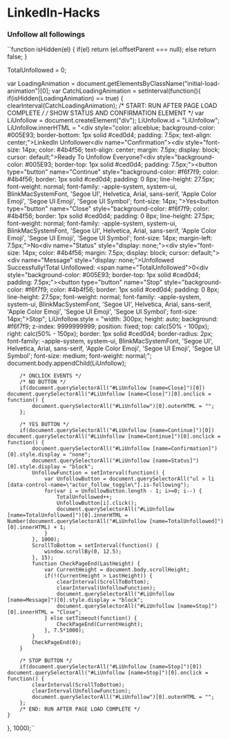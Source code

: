 # LinkedIn-Hacks

### Unfollow all followings

``function isHidden(el) {
	if(el) return (el.offsetParent === null);
	else return false;
}

TotalUnfollowed = 0;

var LoadingAnimation = document.getElementsByClassName("initial-load-animation")[0];
var CatchLoadingAnimation = setInterval(function(){
	if(isHidden(LoadingAnimation) == true) {
		clearInterval(CatchLoadingAnimation);
		/* START: RUN AFTER PAGE LOAD COMPLETE */
		/* SHOW STATUS AND CONFIRMATION ELEMENT */
		var LiUnfollow = document.createElement("div");
			LiUnfollow.id = "LiUnfollow";
			LiUnfollow.innerHTML = "<div style=\"color: aliceblue; background-color: #005E93; border-bottom: 1px solid #ced0d4; padding: 7.5px; text-align: center;\">LinkedIn Unfollower</div><div name=\"Confirmation\"><div style=\"font-size: 14px; color: #4b4f56; text-align: center; margin: 7.5px; display: block; cursor: default;\">Ready To Unfollow Everyone?</div><div style=\"background-color: #005E93; border-top: 1px solid #ced0d4; padding: 7.5px;\"><button type=\"button\" name=\"Continue\" style=\"background-color: #f6f7f9; color: #4b4f56; border: 1px solid #ced0d4; padding: 0 8px; line-height: 27.5px; font-weight: normal; font-family: -apple-system, system-ui, BlinkMacSystemFont, 'Segoe UI', Helvetica, Arial, sans-serif, 'Apple Color Emoji', 'Segoe UI Emoji', 'Segoe UI Symbol'; font-size: 14px; \">Yes</button><button type=\"button\" name=\"Close\" style=\"background-color: #f6f7f9; color: #4b4f56; border: 1px solid #ced0d4; padding: 0 8px; line-height: 27.5px; font-weight: normal; font-family: -apple-system, system-ui, BlinkMacSystemFont, 'Segoe UI', Helvetica, Arial, sans-serif, 'Apple Color Emoji', 'Segoe UI Emoji', 'Segoe UI Symbol'; font-size: 14px; margin-left: 7.5px;\">No</button></div></div><div name=\"Status\" style=\"display: none;\"><div style=\"font-size: 14px; color: #4b4f56; margin: 7.5px; display: block; cursor: default;\"><div name=\"Message\" style=\"display: none;\">Unfollowed Successfully!</div>Total Unfollowed: <span name=\"TotalUnfollowed\">0</span></div><div style=\"background-color: #005E93; border-top: 1px solid #ced0d4; padding: 7.5px;\"><button type=\"button\" name=\"Stop\" style=\"background-color: #f6f7f9; color: #4b4f56; border: 1px solid #ced0d4; padding: 0 8px; line-height: 27.5px; font-weight: normal; font-family: -apple-system, system-ui, BlinkMacSystemFont, 'Segoe UI', Helvetica, Arial, sans-serif, 'Apple Color Emoji', 'Segoe UI Emoji', 'Segoe UI Symbol'; font-size: 14px;\">Stop</button></div></div>";
			LiUnfollow.style = "width: 300px; height: auto; background: #f6f7f9; z-index: 9999999999; position: fixed; top: calc(50% - 100px); right: calc(50% - 150px); border: 1px solid #ced0d4; border-radius: 2px; font-family: -apple-system, system-ui, BlinkMacSystemFont, 'Segoe UI', Helvetica, Arial, sans-serif, 'Apple Color Emoji', 'Segoe UI Emoji', 'Segoe UI Symbol'; font-size: medium; font-weight: normal;";
		document.body.appendChild(LiUnfollow);

		/* ONCLICK EVENTS */
		/* NO BUTTON */
		if(document.querySelectorAll("#LiUnfollow [name=Close]")[0]) document.querySelectorAll("#LiUnfollow [name=Close]")[0].onclick = function() {
			document.querySelectorAll("#LiUnfollow")[0].outerHTML = "";
		};

		/* YES BUTTON */
		if(document.querySelectorAll("#LiUnfollow [name=Continue]")[0]) document.querySelectorAll("#LiUnfollow [name=Continue]")[0].onclick = function() {
			document.querySelectorAll("#LiUnfollow [name=Confirmation]")[0].style.display = "none";
			document.querySelectorAll("#LiUnfollow [name=Status]")[0].style.display = "block";
			UnfollowFunction = setInterval(function() {
				var UnfollowButton = document.querySelectorAll("ul > li [data-control-name=\"actor_follow_toggle\"].is-following");
				for(var i = UnfollowButton.length - 1; i>=0; i--) {
					TotalUnfollowed++;
					UnfollowButton[i].click();
					document.querySelectorAll("#LiUnfollow [name=TotalUnfollowed]")[0].innerHTML = Number(document.querySelectorAll("#LiUnfollow [name=TotalUnfollowed]")[0].innerHTML) + 1;
				}
			}, 1000);
			ScrollToBottom = setInterval(function() {
				window.scrollBy(0, 12.5);
			}, 15);
			function CheckPageEnd(LastHeight) {
				var CurrentHeight = document.body.scrollHeight;
				if(!(CurrentHeight > LastHeight)) {
					clearInterval(ScrollToBottom);
					clearInterval(UnfollowFunction);
					document.querySelectorAll("#LiUnfollow [name=Message]")[0].style.display = "block";
					document.querySelectorAll("#LiUnfollow [name=Stop]")[0].innerHTML = "Close";
				} else setTimeout(function() {
					CheckPageEnd(CurrentHeight);
				}, 7.5*1000);
			}
			CheckPageEnd(0);
		}

		/* STOP BUTTON */
		if(document.querySelectorAll("#LiUnfollow [name=Stop]")[0]) document.querySelectorAll("#LiUnfollow [name=Stop]")[0].onclick = function() {
			clearInterval(ScrollToBottom);
			clearInterval(UnfollowFunction);
			document.querySelectorAll("#LiUnfollow")[0].outerHTML = "";
		};
		/* END: RUN AFTER PAGE LOAD COMPLETE */
	}
}, 1000);``
